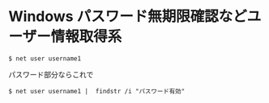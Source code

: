 # Windows パスワード無期限確認などユーザー情報取得系

```
$ net user username1
```

パスワード部分ならこれで

```
$ net user username1 |  findstr /i "パスワード有効"
```
